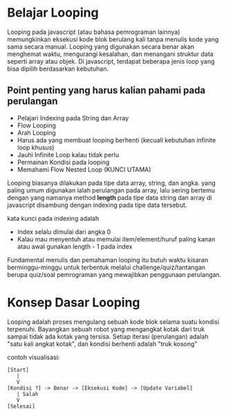 # Belajar Looping
Looping pada javascript (atau bahasa pemrograman lainnya) memungkinkan eksekusi kode blok berulang kali tanpa menulis kode yang sama secara manual. Looping yang digunakan secara benar akan menghemat waktu, mengurangi kesalahan, dan menangani struktur data seperti array atau objek. Di javascript, terdapat beberapa jenis loop yang bisa dipilih berdasarkan kebutuhan.

## Point penting yang harus kalian pahami pada perulangan
- Pelajari Indexing pada String dan Array
- Flow Looping
- Arah Looping
- Harus ada yang membuat looping berhenti (kecuali kebutuhan infinite loop khusus)
- Jauhi Infinite Loop kalau tidak perlu
- Permainan Kondisi pada looping
- Memahami Flow Nested Loop (KUNCI UTAMA)

Looping biasanya dilakukan pada tipe data array, string, dan angka. yang paling umum digunakan ialah perulangan pada array, lalu sering bertemu dengan yang namanya method <b> length </b> pada tipe data string dan array di javascript disambung dengan indexing pada tipe data tersebut.

kata kunci pada indexing adalah 
- Index selalu dimulai dari angka 0 
- Kalau mau menyentuh atau memulai item/element/huruf paling kanan atau awal gunakan length - 1 pada index

Fundamental menulis dan pemahaman looping itu butuh waktu kisaran berminggu-minggu untuk terbentuk melalui challenge/quiz/tantangan berupa quiz/soal pemrograman yang mewajibkan penggunaan perulangan. 

# Konsep Dasar Looping 
Looping adalah proses mengulang sebuah kode blok selama suatu kondisi terpenuhi. Bayangkan sebuah robot yang mengangkat kotak dari truk sampai tidak ada kotak yang tersisa. Setiap iterasi (perulangan) adalah "satu kali angkat kotak", dan kondisi berhenti adalah "truk kosong"

contoh visualisasi: 
```
[Start] 
   |
   V
[Kondisi ?] -> Benar -> [Eksekusi Kode] -> [Update Variabel]
   | Salah
   V
[Selesai]
```